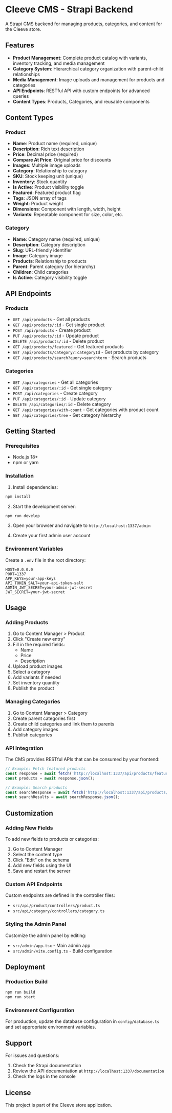 # Cleeve CMS - Strapi Backend

A Strapi CMS backend for managing products, categories, and content for the Cleeve store.

## Features

- **Product Management**: Complete product catalog with variants, inventory tracking, and media management
- **Category System**: Hierarchical category organization with parent-child relationships
- **Media Management**: Image uploads and management for products and categories
- **API Endpoints**: RESTful API with custom endpoints for advanced queries
- **Content Types**: Products, Categories, and reusable components

## Content Types

### Product
- **Name**: Product name (required, unique)
- **Description**: Rich text description
- **Price**: Decimal price (required)
- **Compare At Price**: Original price for discounts
- **Images**: Multiple image uploads
- **Category**: Relationship to category
- **SKU**: Stock keeping unit (unique)
- **Inventory**: Stock quantity
- **Is Active**: Product visibility toggle
- **Featured**: Featured product flag
- **Tags**: JSON array of tags
- **Weight**: Product weight
- **Dimensions**: Component with length, width, height
- **Variants**: Repeatable component for size, color, etc.

### Category
- **Name**: Category name (required, unique)
- **Description**: Category description
- **Slug**: URL-friendly identifier
- **Image**: Category image
- **Products**: Relationship to products
- **Parent**: Parent category (for hierarchy)
- **Children**: Child categories
- **Is Active**: Category visibility toggle

## API Endpoints

### Products
- `GET /api/products` - Get all products
- `GET /api/products/:id` - Get single product
- `POST /api/products` - Create product
- `PUT /api/products/:id` - Update product
- `DELETE /api/products/:id` - Delete product
- `GET /api/products/featured` - Get featured products
- `GET /api/products/category/:categoryId` - Get products by category
- `GET /api/products/search?query=searchterm` - Search products

### Categories
- `GET /api/categories` - Get all categories
- `GET /api/categories/:id` - Get single category
- `POST /api/categories` - Create category
- `PUT /api/categories/:id` - Update category
- `DELETE /api/categories/:id` - Delete category
- `GET /api/categories/with-count` - Get categories with product count
- `GET /api/categories/tree` - Get category hierarchy

## Getting Started

### Prerequisites
- Node.js 18+ 
- npm or yarn

### Installation

1. Install dependencies:
```bash
npm install
```

2. Start the development server:
```bash
npm run develop
```

3. Open your browser and navigate to `http://localhost:1337/admin`

4. Create your first admin user account

### Environment Variables

Create a `.env` file in the root directory:

```env
HOST=0.0.0.0
PORT=1337
APP_KEYS=your-app-keys
API_TOKEN_SALT=your-api-token-salt
ADMIN_JWT_SECRET=your-admin-jwt-secret
JWT_SECRET=your-jwt-secret
```

## Usage

### Adding Products

1. Go to Content Manager > Product
2. Click "Create new entry"
3. Fill in the required fields:
   - Name
   - Price
   - Description
4. Upload product images
5. Select a category
6. Add variants if needed
7. Set inventory quantity
8. Publish the product

### Managing Categories

1. Go to Content Manager > Category
2. Create parent categories first
3. Create child categories and link them to parents
4. Add category images
5. Publish categories

### API Integration

The CMS provides RESTful APIs that can be consumed by your frontend:

```javascript
// Example: Fetch featured products
const response = await fetch('http://localhost:1337/api/products/featured');
const products = await response.json();

// Example: Search products
const searchResponse = await fetch('http://localhost:1337/api/products/search?query=shirt');
const searchResults = await searchResponse.json();
```

## Customization

### Adding New Fields

To add new fields to products or categories:

1. Go to Content Manager
2. Select the content type
3. Click "Edit" on the schema
4. Add new fields using the UI
5. Save and restart the server

### Custom API Endpoints

Custom endpoints are defined in the controller files:
- `src/api/product/controllers/product.ts`
- `src/api/category/controllers/category.ts`

### Styling the Admin Panel

Customize the admin panel by editing:
- `src/admin/app.tsx` - Main admin app
- `src/admin/vite.config.ts` - Build configuration

## Deployment

### Production Build

```bash
npm run build
npm run start
```

### Environment Configuration

For production, update the database configuration in `config/database.ts` and set appropriate environment variables.

## Support

For issues and questions:
1. Check the Strapi documentation
2. Review the API documentation at `http://localhost:1337/documentation`
3. Check the logs in the console

## License

This project is part of the Cleeve store application.
